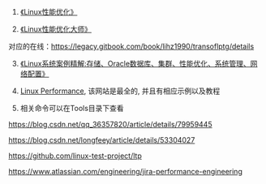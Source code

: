 1. [《Linux性能优化》](https://www.amazon.cn/dp/B072BN9G3L/ref=sr_1_1?ie=UTF8&qid=1546179306&sr=8-1&keywords=Linux%E6%80%A7%E8%83%BD%E4%BC%98%E5%8C%96)

2. [《Linux性能优化大师》](https://www.amazon.cn/dp/B011S7BYDA/ref=sr_1_2?ie=UTF8&qid=1546179306&sr=8-2&keywords=Linux%E6%80%A7%E8%83%BD%E4%BC%98%E5%8C%96)

对应的在线：https://legacy.gitbook.com/book/lihz1990/transoflptg/details

3. [《Linux系统案例精解:存储、Oracle数据库、集群、性能优化、系统管理、网络配置》](https://www.amazon.cn/dp/B0087M4Z7C/ref=sr_1_5?ie=UTF8&qid=1546179306&sr=8-5&keywords=Linux%E6%80%A7%E8%83%BD%E4%BC%98%E5%8C%96)

4. [Linux Performance](http://www.brendangregg.com/linuxperf.html), 该网站是最全的, 并且有相应示例以及教程

5. 相关命令可以在Tools目录下查看

https://blog.csdn.net/qq_36357820/article/details/79959445

https://blog.csdn.net/longfeey/article/details/53304027

https://github.com/linux-test-project/ltp


https://www.atlassian.com/engineering/jira-performance-engineering